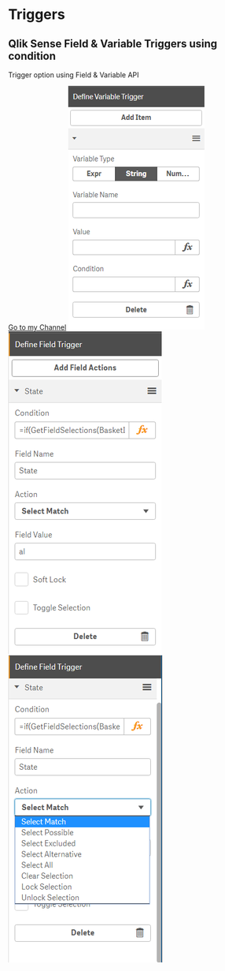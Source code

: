 # Triggers
## Qlik Sense Field &amp; Variable Triggers using condition
<p>Trigger option using Field & Variable API</p>
<a href="https://www.youtube.com/embed/videoseries?list=PLYjPUKwx_Zbf6ct3AH510CVvq14caZxYi" target="_blank">Go to my Channel</a>
  <img src="./Trigger_var.PNG" alt="Trigger variable">
    <img src="./Trigger_field1.PNG" alt="Trigger Field">
      <img src="./Trigger_field2.png" alt="Trigger Field">
